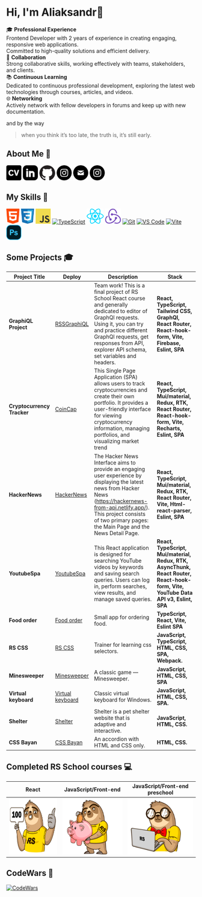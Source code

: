 # Hi, I'm Aliaksandr👋

🎓 **Professional Experience**  
Frontend Developer with 2 years of experience in creating engaging, responsive web applications.  
Committed to high-quality solutions and efficient delivery.  
🤝 **Collaboration**  
Strong collaborative skills, working effectively with teams, stakeholders, and clients.  
📚 **Continuous Learning**  
Dedicated to continuous professional development, exploring the latest web technologies through courses, articles, and videos.  
🌐 **Networking**  
Actively network with fellow developers in forums and keep up with new documentation.

and by the way
> when you think it’s too late, the truth is, it’s still early.

## About Me 🚀

[<img src="./img/cv.png" alt="CV" height="40">](https://spacepocket1985.github.io/rsschool-cv/)
[<img src="./img/linkedin.png" alt="Linkedin" height="40">](https://www.linkedin.com/in/aliaksandr-klintsevich-860b8a278/)
[<img src="./img/github.png" alt="Github" height="40">](https://github.com/spacepocket1985/)
[<img src="./img/instagram.png" alt="Instagram" height="40">](https://instagram.com/space85pocket)
[<img src="./img/mail.png" alt="mail" height="40">](mailto:space1985pocket@gmail.com)
[<img src="./img/instagram.png" alt="codewars" height="40">](https://instagram.com/space85pocket)

## My Skills 🔪

[<img src="./img/html.png" alt="HTML" height="40">](https://developer.mozilla.org/en-US/docs/Web/HTML)
[<img src="./img/css.png" alt="CSS" height="40">](https://developer.mozilla.org/en-US/docs/Web/CSS)
[<img src="https://raw.githubusercontent.com/github/explore/80688e429a7d4ef2fca1e82350fe8e3517d3494d/topics/javascript/javascript.png" alt="JavaScript" height="40">](https://developer.mozilla.org/en-US/docs/Web/JavaScript)
[<img src="https://github.com/remojansen/logo.ts/blob/master/ts.png?raw=true" alt="TypeScript" height="40">](https://www.typescriptlang.org/)
[<img src="./img/react.png" alt="React" height="40">](https://react.dev/)
[<img src="./img/redux.png" alt="Redux" height="40">](https://redux.js.org/)
[<img src="https://git-scm.com/images/logos/downloads/Git-Icon-1788C.png" alt="Git" height="40">](https://git-scm.com/)
[<img src="https://code.visualstudio.com/assets/favicon.ico" alt="VS Code" height="40">](https://code.visualstudio.com/)
[<img src="https://vitejs.dev/logo-with-shadow.png" alt="Vite" height="40">](https://vitejs.dev/)
[<img src="./img/ps.png" alt="Photoshop" height="40">](https://www.adobe.com/cis_ru/products/photoshop.html)

## Some Projects 🎓

| Project Title | Deploy | Description |Stack|
| ------------- | ------------ | ------------|------------ |
| **GraphiQL Project**| [RSSGraphiQL](https://dancing-begonia-be63b2.netlify.app/) | Team work! This is a final project of RS School React  course and generally dedicated to editor of GraphQl requests. Using it, you can try and practice different GraphQl requests, get responses from API, explorer API schema, set variables and headers. |**React, TypeScript, Tailwind CSS, GraphQl, React Router, React-hook-form, Vite, Firebase, Eslint, SPA** |
| **Cryptocurrency Tracker**| [CoinCap](https://crypto-coincap.netlify.app/) |This Single Page Application (SPA) allows users to track cryptocurrencies and create their own portfolio. It provides a user-friendly interface for viewing cryptocurrency information, managing portfolios, and visualizing market trend |**React, TypeScript, Mui/material, Redux, RTK, React Router, React-hook-form, Vite, Recharts, Eslint, SPA** |
| **HackerNews**| [HackerNews](https://spa-youtube.netlify.app/) |The Hacker News Interface aims to provide an engaging user experience by displaying the latest news from Hacker News (https://hackernews-from-api.netlify.app/). This project consists of two primary pages: the Main Page and the News Detail Page. |**React, TypeScript, Mui/material, Redux, RTK, React Router, Vite, Html-react-parser, Eslint, SPA** |
| **YoutubeSpa**| [YoutubeSpa](https://spa-youtube.netlify.app/) |This React application is designed for searching YouTube videos by keywords and saving search queries. Users can log in, perform searches, view results, and manage saved queries. |**React, TypeScript, Mui/material, Redux, RTK, AsyncThunk, React Router, React-hook-form, Vite, YouTube Data API v3, Eslint, SPA** |
| **Food order**| [Food order](https://food9999order.netlify.app/) |Small app for ordering food. |**TypeScript, React, Vite, Eslint SPA** |
| **RS CSS** | [RS CSS](https://rolling-scopes-school.github.io/spacepocket1985-JSFE2023Q1/rs-css/) |Trainer for learning css selectors. |**JavaScript, TypeScript, HTML, CSS, SPA, Webpack.** |
| **Minesweeper** | [Minesweeper](https://rolling-scopes-school.github.io/spacepocket1985-JSFE2023Q1/minesweeper/) |A classic game — Minesweeper.|**JavaScript, HTML, CSS, SPA** |
| **Virtual keyboard** | [Virtual keyboard](https://spacepocket1985.github.io/virtual-keyboard/) |Classic virtual keyboard for Windows. |**JavaScript, HTML, CSS, SPA.** |
| **Shelter** | [Shelter](https://rolling-scopes-school.github.io/spacepocket1985-JSFE2023Q1/shelter/index.html) |Shelter is a pet shelter website that is adaptive and interactive. |**JavaScript, HTML, CSS.** |
| **CSS Bayan** | [CSS Bayan](https://spacepocket1985.github.io/cssBayan/) |An accordion with HTML and CSS only. |**HTML, CSS.** |


## Сompleted RS School courses 💻
| React | JavaScript/Front-end  | JavaScript/Front-end preschool|
| ------------- | -------------  | -------------|
| [<img src="./img/rs-react.png" alt="RS-School" height="150">](https://rs.school/courses/reactjs) | [<img src="./img/rs-js.png" alt="RS-School" height="150">](https://rs.school/courses/javascript-ru) | [<img src="./img/rs-pre.png" alt="RS-School" height="150">](https://rs.school/courses/javascript-preschool-ru)|

## СodeWars 🐯
[<img src="https://www.codewars.com/users/rsschool_aa6b4f5fa6175c86/badges/large" alt="СodeWars ">](https://www.codewars.com/users/rsschool_aa6b4f5fa6175c86)


